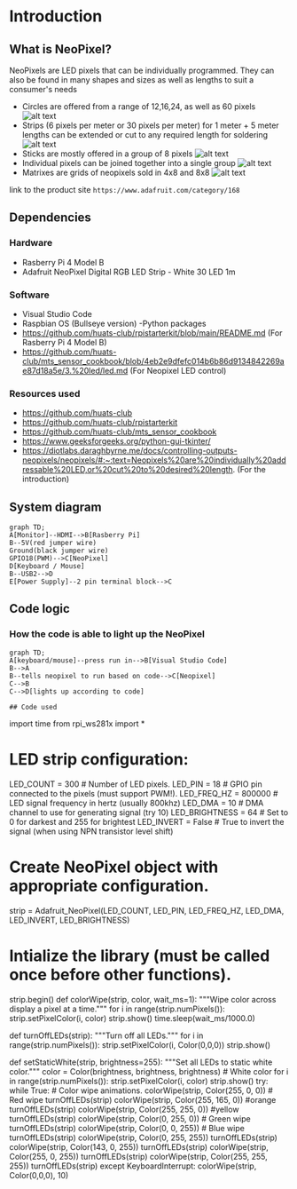 
# Introduction
## What is NeoPixel?
NeoPixels are LED pixels that can be individually programmed. They can also be found in many shapes and sizes as well as lengths to suit a consumer's needs

- Circles are offered from a range of 12,16,24, as well as 60 pixels ![alt text](https://cdn-shop.adafruit.com/970x728/1463-00.jpg)
- Strips (6 pixels per meter or 30 pixels per meter) for 1 meter + 5 meter lengths can be extended or cut to any required length for soldering ![alt text](https://cdn-shop.adafruit.com/970x728/1376-00.jpg)
- Sticks are mostly offered in a group of 8 pixels ![alt text](https://cdn-shop.adafruit.com/970x728/1426-05.jpg)
- Individual pixels can be joined together into a single group ![alt text](https://cdn-shop.adafruit.com/970x728/1655-00.jpg)
- Matrixes are grids of neopixels sold in 4x8 and 8x8 ![alt text](https://cdn-shop.adafruit.com/970x728/1487-00.jpg)

link to the product site ```https://www.adafruit.com/category/168```

## Dependencies
### Hardware
- Rasberry Pi 4 Model B
- Adafruit NeoPixel Digital RGB LED Strip - White 30 LED 1m

### Software
- Visual Studio Code
- Raspbian OS (Bullseye version)
-Python packages
- https://github.com/huats-club/rpistarterkit/blob/main/README.md (For Rasberry Pi 4 Model B)
- https://github.com/huats-club/mts_sensor_cookbook/blob/4eb2e9dfefc014b6b86d9134842269ae87d18a5e/3.%20led/led.md (For Neopixel LED control)
### Resources used
- https://github.com/huats-club 
- https://github.com/huats-club/rpistarterkit
- https://github.com/huats-club/mts_sensor_cookbook
- https://www.geeksforgeeks.org/python-gui-tkinter/
- https://diotlabs.daraghbyrne.me/docs/controlling-outputs-neopixels/neopixels/#:~:text=Neopixels%20are%20individually%20addressable%20LED,or%20cut%20to%20desired%20length. (For the introduction)

## System diagram
```mermaid
graph TD;
A[Monitor]--HDMI-->B[Rasberry Pi]
B--5V(red jumper wire) 
Ground(black jumper wire)
GPIO18(PWM)-->C[NeoPixel]
D[Keyboard / Mouse]
B--USB2-->D
E[Power Supply]--2 pin terminal block-->C
```

## Code logic
### How the code is able to light up the NeoPixel
```mermaid
graph TD;
A[keyboard/mouse]--press run in-->B[Visual Studio Code]
B-->A
B--tells neopixel to run based on code-->C[Neopixel]
C-->B
C-->D[lights up according to code]

## Code used 
```
import time
from rpi_ws281x import *

# LED strip configuration:
LED_COUNT = 300 # Number of LED pixels.
LED_PIN = 18           # GPIO pin connected to the pixels (must support PWM!).
LED_FREQ_HZ = 800000   # LED signal frequency in hertz (usually 800khz)
LED_DMA = 10           # DMA channel to use for generating signal (try 10)
LED_BRIGHTNESS = 64  # Set to 0 for darkest and 255 for brightest
LED_INVERT = False     # True to invert the signal (when using NPN transistor level shift)

# Create NeoPixel object with appropriate configuration.
strip = Adafruit_NeoPixel(LED_COUNT, LED_PIN, LED_FREQ_HZ, LED_DMA, LED_INVERT, LED_BRIGHTNESS)
# Intialize the library (must be called once before other functions).
strip.begin()
def colorWipe(strip, color, wait_ms=1):
    """Wipe color across display a pixel at a time."""
    for i in range(strip.numPixels()):
        strip.setPixelColor(i, color)
        strip.show()
        time.sleep(wait_ms/1000.0)

def turnOffLEDs(strip):
    """Turn off all LEDs."""
    for i in range(strip.numPixels()):
        strip.setPixelColor(i, Color(0,0,0))
    strip.show()

def setStaticWhite(strip, brightness=255):
    """Set all LEDs to static white color."""
    color = Color(brightness, brightness, brightness)  # White color
    for i in range(strip.numPixels()):
        strip.setPixelColor(i, color)
    strip.show()
try:
    while True:
        # Color wipe animations.
        colorWipe(strip, Color(255, 0, 0))  # Red wipe
        turnOffLEDs(strip)
        colorWipe(strip, Color(255, 165, 0)) #orange
        turnOffLEDs(strip)
        colorWipe(strip, Color(255, 255, 0)) #yellow
        turnOffLEDs(strip)
        colorWipe(strip, Color(0, 255, 0))  # Green wipe
        turnOffLEDs(strip)
        colorWipe(strip, Color(0, 0, 255))  # Blue wipe
        turnOffLEDs(strip)
        colorWipe(strip, Color(0, 255, 255))
        turnOffLEDs(strip)
        colorWipe(strip, Color(143, 0, 255))
        turnOffLEDs(strip)
        colorWipe(strip, Color(255, 0, 255))
        turnOffLEDs(strip)
        colorWipe(strip, Color(255, 255, 255))
        turnOffLEDs(strip)
except KeyboardInterrupt:
    colorWipe(strip, Color(0,0,0), 10)

```


